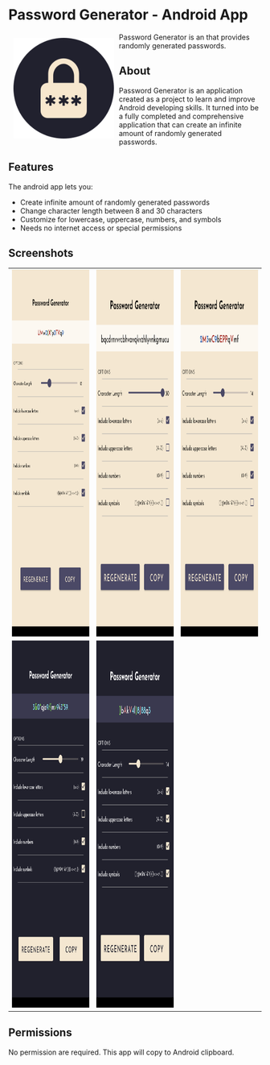 # Password Generator - Android App

<img src="/readme/pg_logo.png" align="left"
width="200" hspace="10" vspace="10">

Password Generator is an that provides randomly generated passwords.

## About

Password Generator is an application created as a project to learn and improve Android developing skills. It turned into be a fully completed 
and comprehensive application that can create an infinite amount of randomly generated passwords.


## Features

The android app lets you:
- Create infinite amount of randomly generated passwords
- Change character length between 8 and 30 characters
- Customize for lowercase, uppercase, numbers, and symbols
- Needs no internet access or special permissions

## Screenshots

<table>
  <tr>
    <td> <img src="/readme/screenshot1.png"  alt="1" width = 345px height = 729px ></td>
    <td><img src="/readme/screenshot2.png" alt="2" width = 345px height = 729px></td>
    <td><img src="/readme/screenshot3.png" alt="3" width = 345px height = 729px></td>
   </tr> 
   <tr>
    <td><img src="/readme/screenshot4.png" alt="4" width = 345px height = 729px></td>
    <td><img src="/readme/screenshot5.png" alt="5" width = 345px height = 729px></td>
  </td>
  </tr>
</table>

## Permissions

No permission are required.
This app will copy to Android clipboard.
